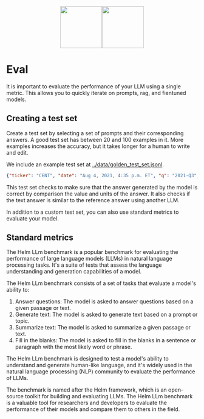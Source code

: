 <div align="center">
<img src="https://avatars.githubusercontent.com/u/130713213?s=200&v=4" width="110"><img src="https://huggingface.co/lamini/instruct-peft-tuned-12b/resolve/main/Lamini_logo.png?max-height=110" height="110">
</div>

# Eval

It is important to evaluate the performance of your LLM using a single metric.
This allows you to quickly iterate on prompts, rag, and fientuned models.

## Creating a test set

Create a test set by selecting a set of prompts and their corresponding answers. A good test set has between 20 and 100 examples in it.  More examples increases the accuracy, but it takes longer for a human to write and edit.

We include an example test set at [../data/golden_test_set.jsonl](../data/golden_test_set.jsonl).

```json
{"ticker": "CENT", "date": "Aug 4, 2021, 4:35 p.m. ET", "q": "2021-Q3", "question": "What is the optimal leverage range for the company in the event of M&A", "answer": " The optimal leverage range for the company in the event of M&A is between 3 to 3.5 times. For the right deal, the company would be willing to lever up into the low 4s, and then quickly deliver back down to that three to 3.5 range.", "has_value": true, "value": 3.5, "units": "times"}
```

This test set checks to make sure that the answer generated by the model is correct by comparison the value and units of the answer. It also checks if the text answer is similar to the reference answer using another LLM.

In addition to a custom test set, you can also use standard metrics to evaluate your model.

## Standard metrics

The Helm LLm benchmark is a popular benchmark for evaluating the performance of large language models (LLMs) in natural language processing tasks. It's a suite of tests that assess the language understanding and generation capabilities of a model.

The Helm LLm benchmark consists of a set of tasks that evaluate a model's ability to:

1. Answer questions: The model is asked to answer questions based on a given passage or text.
2. Generate text: The model is asked to generate text based on a prompt or topic.
3. Summarize text: The model is asked to summarize a given passage or text.
4. Fill in the blanks: The model is asked to fill in the blanks in a sentence or paragraph with the most likely word or phrase.

The Helm LLm benchmark is designed to test a model's ability to understand and generate human-like language, and it's widely used in the natural language processing (NLP) community to evaluate the performance of LLMs.

The benchmark is named after the Helm framework, which is an open-source toolkit for building and evaluating LLMs. The Helm LLm benchmark is a valuable tool for researchers and developers to evaluate the performance of their models and compare them to others in the field.

